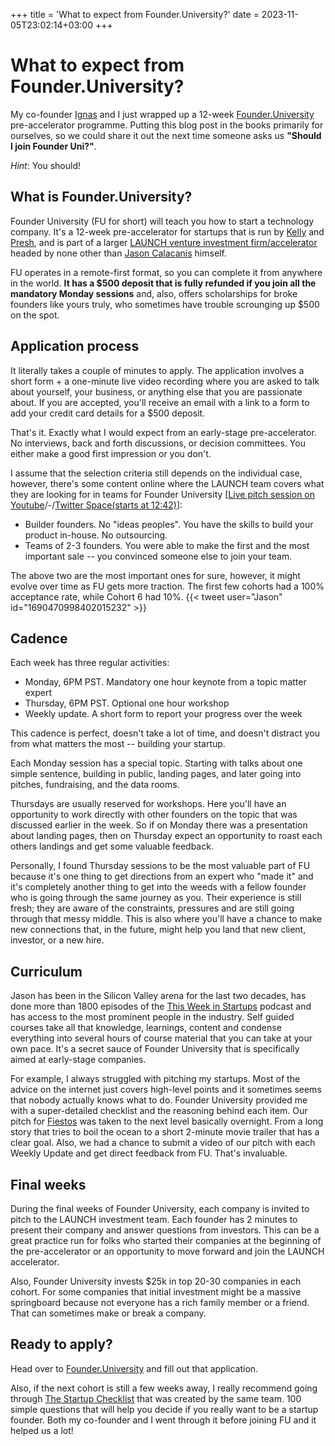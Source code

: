 +++
title = 'What to expect from Founder.University?'
date = 2023-11-05T23:02:14+03:00
+++

# What to expect from Founder.University?

My co-founder [Ignas](https://www.linkedin.com/in/ignas-ziuraitis/) and I just wrapped up a 12-week [Founder.University](https://www.founder.university/) pre-accelerator programme. Putting this blog post in the books primarily for ourselves, so we could share it out the next time someone asks us
**"Should I join Founder Uni?"**.

_Hint_: You should!

## What is Founder.University?

Founder University (FU for short) will teach you how to start a technology company. It's a 12-week pre-accelerator for startups that is run by [Kelly](https://twitter.com/KSchricks) and [Presh](https://twitter.com/preshdkumar), and is part of a larger [LAUNCH venture investment firm/accelerator](https://www.launch.co/) headed by none other than [Jason Calacanis](https://twitter.com/Jason) himself.

FU operates in a remote-first format, so you can complete it from anywhere in the world. **It has a $500 deposit that is fully refunded if you join all the mandatory Monday sessions** and, also, offers scholarships for broke founders like yours truly, who sometimes have trouble scrounging up $500 on the spot.

## Application process

It literally takes a couple of minutes to apply. The application involves a short form + a one-minute live video recording where you are asked to talk about yourself, your business, or anything else that you are passionate about. If you are accepted, you'll receive an email with a link to a form to add your credit card details for a $500 deposit.

That's it. Exactly what I would expect from an early-stage pre-accelerator. No interviews, back and forth discussions, or decision committees. You either make a good first impression or you don't.

I assume that the selection criteria still depends on the individual case, however, there's some content online where the LAUNCH team covers what they are looking for in teams for Founder University [[Live pitch session on Youtube](https://www.youtube.com/watch?v=uygcn9yx0Xc)/-/[Twitter Space(starts at 12:42)](https://twitter.com/i/spaces/1jMJgmVAZbOKL?s=20)]:

- Builder founders. No "ideas peoples". You have the skills to build your product in-house. No outsourcing.
- Teams of 2-3 founders. You were able to make the first and the most important sale -- you convinced someone else to join your team.

The above two are the most important ones for sure, however, it might evolve over time as FU gets more traction. The first few cohorts had a 100% acceptance rate, while Cohort 6 had 10%.
{{< tweet user="Jason" id="1690470998402015232" >}}

## Cadence

Each week has three regular activities:

- Monday, 6PM PST. Mandatory one hour keynote from a topic matter expert
- Thursday, 6PM PST. Optional one hour workshop
- Weekly update. A short form to report your progress over the week

This cadence is perfect, doesn't take a lot of time, and doesn't distract you from what matters the most -- building your startup.

Each Monday session has a special topic. Starting with talks about one simple sentence, building in public, landing pages, and later going into pitches, fundraising, and the data rooms.

Thursdays are usually reserved for workshops. Here you'll have an opportunity to work directly with other founders on the topic that was discussed earlier in the week. So if on Monday there was a presentation about landing pages, then on Thursday expect an opportunity to roast each others landings and get some valuable feedback.

Personally, I found Thursday sessions to be the most valuable part of FU because it's one thing to get directions from an expert who "made it" and it's completely another thing to get into the weeds with a fellow founder who is going through the same journey as you. Their experience is still fresh; they are aware of the constraints, pressures and are still going through that messy middle. This is also where you'll have a chance to make new connections that, in the future, might help you land that new client, investor, or a new hire.

## Curriculum

Jason has been in the Silicon Valley arena for the last two decades, has done more than 1800 episodes of the [This Week in Startups](https://www.youtube.com/@startups) podcast and has access to the most prominent people in the industry. Self guided courses take all that knowledge, learnings, content and condense everything into several hours of course material that you can take at your own pace. It's a secret sauce of Founder University that is specifically aimed at early-stage companies.

For example, I always struggled with pitching my startups. Most of the advice on the internet just covers high-level points and it sometimes seems that nobody actually knows what to do. Founder University provided me with a super-detailed checklist and the reasoning behind each item. Our pitch for [Fiestos](https://fiestos.com/) was taken to the next level basically overnight. From a long story that tries to boil the ocean to a short 2-minute movie trailer that has a clear goal. Also, we had a chance to submit a video of our pitch with each Weekly Update and get direct feedback from FU. That's invaluable.

## Final weeks

During the final weeks of Founder University, each company is invited to pitch to the LAUNCH investment team. Each founder has 2 minutes to present their company and answer questions from investors. This can be a great practice run for folks who started their companies at the beginning of the pre-accelerator or an opportunity to move forward and join the LAUNCH accelerator.

Also, Founder University invests $25k in top 20-30 companies in each cohort. For some companies that initial investment might be a massive springboard because not everyone has a rich family member or a friend. That can sometimes make or break a company.

## Ready to apply?

Head over to [Founder.University](https://www.founder.university/) and fill out that application.

Also, if the next cohort is still a few weeks away, I really recommend going through [The Startup Checklist](https://thisweekinstartups.com/checklist) that was created by the same team. 100 simple questions that will help you decide if you really want to be a startup founder. Both my co-founder and I went through it before joining FU and it helped us a lot!
